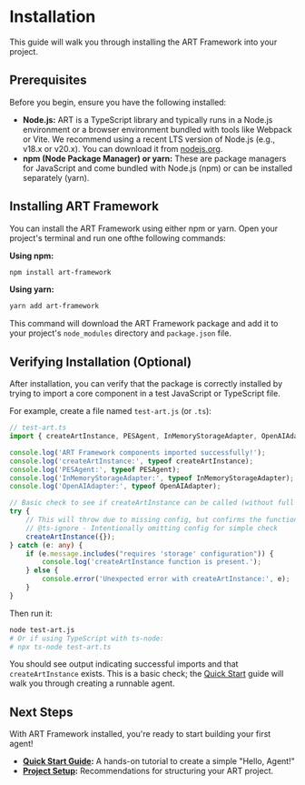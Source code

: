 # Installation

This guide will walk you through installing the ART Framework into your project.

## Prerequisites

Before you begin, ensure you have the following installed:

*   **Node.js:** ART is a TypeScript library and typically runs in a Node.js environment or a browser environment bundled with tools like Webpack or Vite. We recommend using a recent LTS version of Node.js (e.g., v18.x or v20.x). You can download it from [nodejs.org](https://nodejs.org/).
*   **npm (Node Package Manager) or yarn:** These are package managers for JavaScript and come bundled with Node.js (npm) or can be installed separately (yarn).

## Installing ART Framework

You can install the ART Framework using either npm or yarn. Open your project's terminal and run one ofthe following commands:

**Using npm:**

```bash
npm install art-framework
```

**Using yarn:**

```bash
yarn add art-framework
```

This command will download the ART Framework package and add it to your project's `node_modules` directory and `package.json` file.

## Verifying Installation (Optional)

After installation, you can verify that the package is correctly installed by trying to import a core component in a test JavaScript or TypeScript file.

For example, create a file named `test-art.js` (or `.ts`):

```typescript
// test-art.ts
import { createArtInstance, PESAgent, InMemoryStorageAdapter, OpenAIAdapter } from 'art-framework';

console.log('ART Framework components imported successfully!');
console.log('createArtInstance:', typeof createArtInstance);
console.log('PESAgent:', typeof PESAgent);
console.log('InMemoryStorageAdapter:', typeof InMemoryStorageAdapter);
console.log('OpenAIAdapter:', typeof OpenAIAdapter);

// Basic check to see if createArtInstance can be called (without full config for brevity)
try {
    // This will throw due to missing config, but confirms the function exists
    // @ts-ignore - Intentionally omitting config for simple check
    createArtInstance({});
} catch (e: any) {
    if (e.message.includes("requires 'storage' configuration")) {
        console.log('createArtInstance function is present.');
    } else {
        console.error('Unexpected error with createArtInstance:', e);
    }
}
```

Then run it:

```bash
node test-art.js
# Or if using TypeScript with ts-node:
# npx ts-node test-art.ts
```

You should see output indicating successful imports and that `createArtInstance` exists. This is a basic check; the [Quick Start](./quick-start.md) guide will walk you through creating a runnable agent.

## Next Steps

With ART Framework installed, you're ready to start building your first agent!

*   **[Quick Start Guide](./quick-start.md):** A hands-on tutorial to create a simple "Hello, Agent!"
*   **[Project Setup](./project-setup.md):** Recommendations for structuring your ART project.